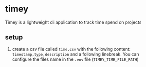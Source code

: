 # timey

Timey is a lightweight cli application to track time spend on projects

## setup

1. create a csv file called `time.csv` with the following content: `timestamp,type,description` and a following
   linebreak. You can configure the files name in the `.env` file (`TIMEY_TIME_FILE_PATH`)
